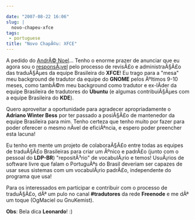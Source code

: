 ```yaml
---

date: "2007-08-22 16:06"
slug: |
  novo-chapeu-xfce
tags:
 - portuguese
title: "Novo ChapÃ©u: XFCE"
---
```


A pedido do [AndrÃ© Noel](http://andrenoel.com.br/)... Tenho o enorme
prazer de anunciar que eu agora sou o
[responsÃ¡vel](http://i18n.xfce.org/wiki/language_maintainers) pelo
processo de revisÃ£o e administraÃ§Ã£o das traduÃ§Ãµes da equipe
Brasileira do **XFCE**! Eu trago para a "mesa" meu background de
tradutor da equipe do **GNOME** pelos Ãºltimos 9-10 meses, como tambÃ©m
meu background como tradutor e ex-lÃ­der da equipe Brasileira de
tradutores do **Ubuntu** (e algumas contribuiÃ§Ãµes com a equipe
Brasileira do **KDE**).

Quero aproveitar a oportunidade para agradecer apropriadamente o
**Adriano Winter Bess** por ter passado a posiÃ§Ã£o de mantenedor da
equipe Brasileira para mim. Tenho certeza que tenho muito por fazer para
poder oferecer o mesmo nÃ­vel de eficiÃªncia, e espero poder preencher
esta lacuna!

Eu tenho em mente um projeto de colaboraÃ§Ã£o entre todas as equipes de
traduÃ§Ã£o Brasileiras para criar um Ãºnico e padrÃ£o (junto com o
pessoal do **LDP-BR**) "repositÃ³rio" de vocabulÃ¡rio e temos! UsuÃ¡rios
de software livre que falam o PortuguÃªs do Brasil deveriam ser capazes
de usar seus sistemas com um vocabulÃ¡rio padrÃ£o, independente do
programa que usa!

Para os interessados em participar e contribuir com o processo de
traduÃ§Ã£o, dÃª um pulo no canal **\#tradutores** da rede **Freenode** e
me dÃª um toque (OgMaciel ou GnuKemist).

**Obs**: Bela dica **Leonardo**! :)
